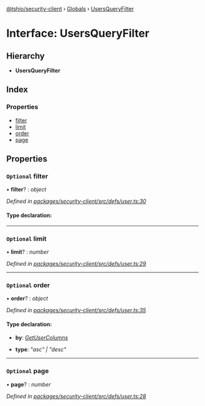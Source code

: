 [@tshio/security-client](../README.md) › [Globals](../globals.md) › [UsersQueryFilter](usersqueryfilter.md)

# Interface: UsersQueryFilter

## Hierarchy

* **UsersQueryFilter**

## Index

### Properties

* [filter](usersqueryfilter.md#markdown-header-optional-filter)
* [limit](usersqueryfilter.md#markdown-header-optional-limit)
* [order](usersqueryfilter.md#markdown-header-optional-order)
* [page](usersqueryfilter.md#markdown-header-optional-page)

## Properties

### `Optional` filter

• **filter**? : *object*

*Defined in [packages/security-client/src/defs/user.ts:30](https://github.com/TheSoftwareHouse/rad-modules-tools/blob/afe5496/packages/security-client/src/defs/user.ts#L30)*

#### Type declaration:

___

### `Optional` limit

• **limit**? : *number*

*Defined in [packages/security-client/src/defs/user.ts:29](https://github.com/TheSoftwareHouse/rad-modules-tools/blob/afe5496/packages/security-client/src/defs/user.ts#L29)*

___

### `Optional` order

• **order**? : *object*

*Defined in [packages/security-client/src/defs/user.ts:35](https://github.com/TheSoftwareHouse/rad-modules-tools/blob/afe5496/packages/security-client/src/defs/user.ts#L35)*

#### Type declaration:

* **by**: *[GetUserColumns](../globals.md#markdown-header-getusercolumns)*

* **type**: *"asc" | "desc"*

___

### `Optional` page

• **page**? : *number*

*Defined in [packages/security-client/src/defs/user.ts:28](https://github.com/TheSoftwareHouse/rad-modules-tools/blob/afe5496/packages/security-client/src/defs/user.ts#L28)*
